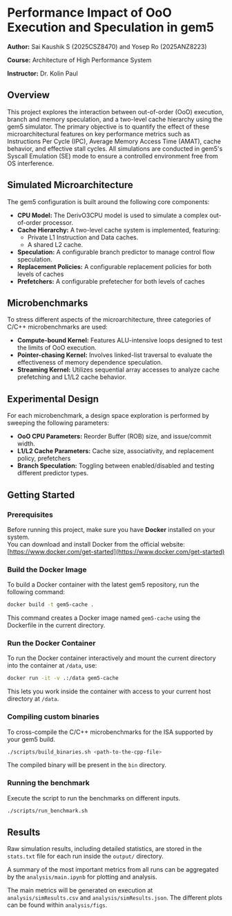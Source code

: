 # Performance Impact of OoO Execution and Speculation in gem5

**Author:** Sai Kaushik S (2025CSZ8470) and Yosep Ro (2025ANZ8223)

**Course:** Architecture of High Performance System

**Instructor:** Dr. Kolin Paul

## Overview

This project explores the interaction between out-of-order (OoO) execution, branch and memory speculation, and a two-level cache hierarchy using the gem5 simulator. The primary objective is to quantify the effect of these microarchitectural features on key performance metrics such as Instructions Per Cycle (IPC), Average Memory Access Time (AMAT), cache behavior, and effective stall cycles. All simulations are conducted in gem5's Syscall Emulation (SE) mode to ensure a controlled environment free from OS interference.

## Simulated Microarchitecture

The gem5 configuration is built around the following core components:

- **CPU Model:** The DerivO3CPU model is used to simulate a complex out-of-order processor.
- **Cache Hierarchy:** A two-level cache system is implemented, featuring:
  - Private L1 Instruction and Data caches.
  - A shared L2 cache.
- **Speculation:** A configurable branch predictor to manage control flow speculation.
- **Replacement Policies:** A configurable replacement policies for both levels of caches
- **Prefetchers:** A configurable prefetecher for both levels of caches

## Microbenchmarks

To stress different aspects of the microarchitecture, three categories of C/C++ microbenchmarks are used:

- **Compute-bound Kernel:** Features ALU-intensive loops designed to test the limits of OoO execution.
- **Pointer-chasing Kernel:** Involves linked-list traversal to evaluate the effectiveness of memory dependence speculation.
- **Streaming Kernel:** Utilizes sequential array accesses to analyze cache prefetching and L1/L2 cache behavior.

## Experimental Design

For each microbenchmark, a design space exploration is performed by sweeping the following parameters:

- **OoO CPU Parameters:** Reorder Buffer (ROB) size, and issue/commit width.
- **L1/L2 Cache Parameters:** Cache size, associativity, and replacement policy, prefetchers
- **Branch Speculation:** Toggling between enabled/disabled and testing different predictor types.

## Getting Started

### Prerequisites

Before running this project, make sure you have **Docker** installed on your system.  
You can download and install Docker from the official website: [https://www.docker.com/get-started](https://www.docker.com/get-started)

### Build the Docker Image

To build a Docker container with the latest gem5 repository, run the following command:

```sh
docker build -t gem5-cache .
```

This command creates a Docker image named `gem5-cache` using the Dockerfile in the current directory.

### Run the Docker Container

To run the Docker container interactively and mount the current directory into the container at `/data`, use:

```sh
docker run -it -v .:/data gem5-cache
```

This lets you work inside the container with access to your current host directory at `/data`.

### Compiling custom binaries

To cross-compile the C/C++ microbenchmarks for the ISA supported by your gem5 build.

```sh
./scripts/build_binaries.sh <path-to-the-cpp-file>
```

The compiled binary will be present in the `bin` directory.

### Running the benchmark

Execute the script to run the benchmarks on different inputs.

```bash
./scripts/run_benchmark.sh
```

## Results

Raw simulation results, including detailed statistics, are stored in the `stats.txt` file for each run inside the `output/` directory.

A summary of the most important metrics from all runs can be aggregated by the `analysis/main.ipynb` for plotting and analysis.

The main metrics will be generated on execution at `analysis/simResults.csv` and `analysis/simResults.json`. The different plots can be found within `analysis/figs`.
